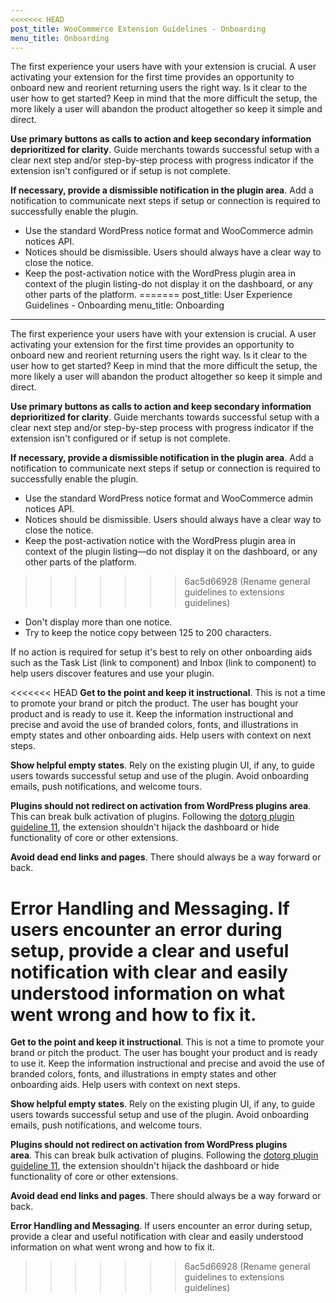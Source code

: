```yaml
---
<<<<<<< HEAD
post_title: WooCommerce Extension Guidelines - Onboarding
menu_title: Onboarding
---
```


The first experience your users have with your extension is crucial. A user activating your extension for the first time provides an opportunity to onboard new and reorient returning users the right way. Is it clear to the user how to get started? Keep in mind that the more difficult the setup, the more likely a user will abandon the product altogether so keep it simple and direct.

**Use primary buttons as calls to action and keep secondary information deprioritized for clarity**. Guide merchants towards successful setup with a clear next step and/or step-by-step process with progress indicator if the extension isn't configured or if setup is not complete.

**If necessary, provide a dismissible notification in the plugin area**. Add a notification to communicate next steps if setup or connection is required to successfully enable the plugin.

- Use the standard WordPress notice format and WooCommerce admin notices API.
- Notices should be dismissible. Users should always have a clear way to close the notice.
- Keep the post-activation notice with the WordPress plugin area in context of the plugin listing-do not display it on the dashboard, or any other parts of the platform.
=======
post_title: User Experience Guidelines - Onboarding
menu_title: Onboarding
---

The first experience your users have with your extension is crucial. A user activating your extension for the first time provides an opportunity to onboard new and reorient returning users the right way. Is it clear to the user how to get started? Keep in mind that the more difficult the setup, the more likely a user will abandon the product altogether so keep it simple and direct.

**Use primary buttons as calls to action and keep secondary information deprioritized for clarity**. Guide merchants towards successful setup with a clear next step and/or step-by-step process with progress indicator if the extension isn't configured or if setup is not complete.

**If necessary, provide a dismissible notification in the plugin area**. Add a notification to communicate next steps if setup or connection is required to successfully enable the plugin.

- Use the standard WordPress notice format and WooCommerce admin notices API.
- Notices should be dismissible. Users should always have a clear way to close the notice.
- Keep the post-activation notice with the WordPress plugin area in context of the plugin listing—do not display it on the dashboard, or any other parts of the platform.
>>>>>>> 6ac5d66928 (Rename general guidelines to extensions guidelines)
- Don't display more than one notice.
- Try to keep the notice copy between 125 to 200 characters.

If no action is required for setup it's best to rely on other onboarding aids such as the Task List (link to component) and Inbox (link to component) to help users discover features and use your plugin.

<<<<<<< HEAD
**Get to the point and keep it instructional**. This is not a time to promote your brand or pitch the product. The user has bought your product and is ready to use it. Keep the information instructional and precise and avoid the use of branded colors, fonts, and illustrations in empty states and other onboarding aids. Help users with context on next steps.

**Show helpful empty states**. Rely on the existing plugin UI, if any, to guide users towards successful setup and use of the plugin. Avoid onboarding emails, push notifications, and welcome tours.

**Plugins should not redirect on activation from WordPress plugins area**. This can break bulk activation of plugins. Following the [dotorg plugin guideline 11](https://developer.wordpress.org/plugins/wordpress-org/detailed-plugin-guidelines/#11-plugins-should-not-hijack-the-admin-dashboard), the extension shouldn't hijack the dashboard or hide functionality of core or other extensions.

**Avoid dead end links and pages**. There should always be a way forward or back.

**Error Handling and Messaging**. If users encounter an error during setup, provide a clear and useful notification with clear and easily understood information on what went wrong and how to fix it.
=======
**Get to the point and keep it instructional**. This is not a time to promote your brand or pitch the product. The user has bought your product and is ready to use it. Keep the information instructional and precise and avoid the use of branded colors, fonts, and illustrations in empty states and other onboarding aids. Help users with context on next steps.

**Show helpful empty states**. Rely on the existing plugin UI, if any, to guide users towards successful setup and use of the plugin. Avoid onboarding emails, push notifications, and welcome tours.

**Plugins should not redirect on activation from WordPress plugins area**. This can break bulk activation of plugins. Following the [dotorg plugin guideline 11](https://developer.wordpress.org/plugins/wordpress-org/detailed-plugin-guidelines/#11-plugins-should-not-hijack-the-admin-dashboard), the extension shouldn't hijack the dashboard or hide functionality of core or other extensions.

**Avoid dead end links and pages**. There should always be a way forward or back.

**Error Handling and Messaging**. If users encounter an error during setup, provide a clear and useful notification with clear and easily understood information on what went wrong and how to fix it.
>>>>>>> 6ac5d66928 (Rename general guidelines to extensions guidelines)
